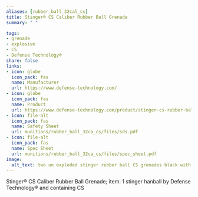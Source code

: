 ```yaml
--- 
aliases: [rubber_ball_32cal_cs] 
title: Stinger® CS Caliber Rubber Ball Grenade 
summary: " " 

tags:  
- grenade 
- explosive 
- CS 
- Defense Technology® 
share: false 
links:  
- icon: globe 
  icon_pack: fas 
  name: Manufacturer 
  url: https://www.defense-technology.com/ 
- icon: globe 
  icon_pack: fas 
  name: Product 
  url: https://www.defense-technology.com/product/stinger-cs-rubber-ball-grenade/ 
- icon: file-alt  
  icon_pack: fas 
  name: Safety Sheet 
  url: munitions/rubber_ball_32ca_cs/files/sds.pdf 
- icon: file-alt  
  icon_pack: fas 
  name: Spec Sheet 
  url: munitions/rubber_ball_32ca_cs/files/spec_sheet.pdf 
image: 
  alt_text: two un exploded stinger rubber ball CS grenades black with blue label with white writing on it that says Stinger Rubberl ball CS, background is white paper with shadows 
---
```

Stinger® CS Caliber Rubber Ball Grenade; item: 1 stinger hanball by Defense Technology® and containing CS
